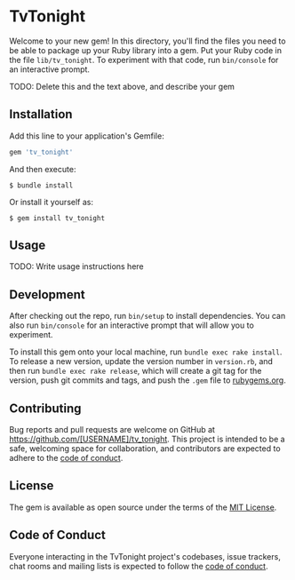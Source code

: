 # TvTonight

Welcome to your new gem! In this directory, you'll find the files you need to be able to package up your Ruby library into a gem. Put your Ruby code in the file `lib/tv_tonight`. To experiment with that code, run `bin/console` for an interactive prompt.

TODO: Delete this and the text above, and describe your gem

## Installation

Add this line to your application's Gemfile:

```ruby
gem 'tv_tonight'
```

And then execute:

    $ bundle install

Or install it yourself as:

    $ gem install tv_tonight

## Usage

TODO: Write usage instructions here

## Development

After checking out the repo, run `bin/setup` to install dependencies. You can also run `bin/console` for an interactive prompt that will allow you to experiment.

To install this gem onto your local machine, run `bundle exec rake install`. To release a new version, update the version number in `version.rb`, and then run `bundle exec rake release`, which will create a git tag for the version, push git commits and tags, and push the `.gem` file to [rubygems.org](https://rubygems.org).

## Contributing

Bug reports and pull requests are welcome on GitHub at https://github.com/[USERNAME]/tv_tonight. This project is intended to be a safe, welcoming space for collaboration, and contributors are expected to adhere to the [code of conduct](https://github.com/[USERNAME]/tv_tonight/blob/master/CODE_OF_CONDUCT.md).


## License

The gem is available as open source under the terms of the [MIT License](https://opensource.org/licenses/MIT).

## Code of Conduct

Everyone interacting in the TvTonight project's codebases, issue trackers, chat rooms and mailing lists is expected to follow the [code of conduct](https://github.com/[USERNAME]/tv_tonight/blob/master/CODE_OF_CONDUCT.md).
